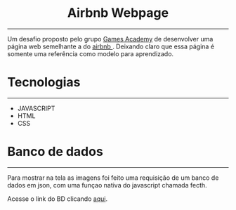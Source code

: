 <h1 align="center"> Airbnb Webpage </h1>

---

<p>Um desafio proposto pelo grupo <a href="https://xpcorp.gama.academy/"> Games Academy</a> de desenvolver uma página web semelhante a do <a href="https://www.airbnb.com.br/"> airbnb </a>. Deixando claro que essa página é somente uma referência como modelo para aprendizado.</p>



# Tecnologias

---

* JAVASCRIPT
* HTML
* CSS

# Banco de dados

---

Para mostrar na tela as imagens foi feito uma requisição de um banco de dados em json, com uma funçao nativa do javascript chamada fecth.

Acesse o link do BD clicando <a href="https://api.sheety.co/30b6e400-9023-4a15-8e6c-16aa4e3b1e72"> aqui<a/>.

